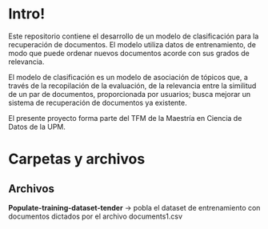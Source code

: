 # Intro!

Este repositorio contiene el desarrollo de un modelo de clasificación para la recuperación de documentos. El modelo utiliza datos de entrenamiento, de modo que puede ordenar nuevos documentos acorde con sus grados de relevancia.

El modelo de clasificación es un modelo de asociación de tópicos que, a través de la recopilación de la evaluación, de la relevancia entre la similitud de un par de documentos, proporcionada por usuarios; busca mejorar un sistema de recuperación de documentos ya existente.


El presente proyecto forma parte del TFM de la Maestría en Ciencia de Datos de la UPM.

# Carpetas y archivos

## Archivos
**Populate-training-dataset-tender** -> pobla el dataset de entrenamiento con documentos dictados por el archivo documents1.csv

